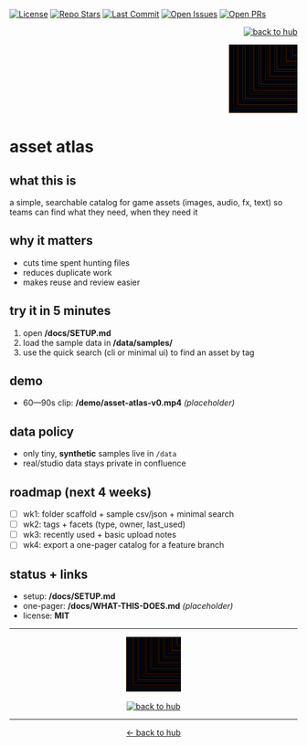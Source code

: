 ﻿<!-- LS BADGES START -->
<p align="left">
  <a href="https://github.com/ludus-scrinium/asset-atlas/blob/main/LICENSE"><img alt="License" src="https://img.shields.io/github/license/ludus-scrinium/asset-atlas"></a>
  <a href="https://github.com/ludus-scrinium/asset-atlas"><img alt="Repo Stars" src="https://img.shields.io/github/stars/ludus-scrinium/asset-atlas"></a>
  <a href="https://github.com/ludus-scrinium/asset-atlas/commits/main"><img alt="Last Commit" src="https://img.shields.io/github/last-commit/ludus-scrinium/asset-atlas"></a>
  <a href="https://github.com/ludus-scrinium/asset-atlas/issues"><img alt="Open Issues" src="https://img.shields.io/github/issues/ludus-scrinium/asset-atlas"></a>
  <a href="https://github.com/ludus-scrinium/asset-atlas/pulls"><img alt="Open PRs" src="https://img.shields.io/github/issues-pr/ludus-scrinium/asset-atlas"></a>
</p>
<!-- LS BADGES END -->
<p align="right">
  <a href="https://github.com/ludus-scrinium/ludus-scrinium-hub">
    <img src="https://img.shields.io/badge/←%20back%20to%20hub-111?style=for-the-badge" alt="back to hub">
  </a>
</p>

<p align="right">
  <img src="./docs/heropfp.png" alt="asset atlas" width="120">
</p>

# asset atlas

## what this is
a simple, searchable catalog for game assets (images, audio, fx, text) so teams can find what they need, when they need it

## why it matters
- cuts time spent hunting files
- reduces duplicate work
- makes reuse and review easier

## try it in 5 minutes
1)  open **/docs/SETUP.md**  
2)  load the sample data in **/data/samples/**  
3)  use the quick search (cli or minimal ui) to find an asset by tag

## demo
- 60—90s clip: **/demo/asset-atlas-v0.mp4** *(placeholder)*

## data policy
- only tiny, **synthetic** samples live in `/data`
- real/studio data stays private in confluence

## roadmap (next 4 weeks)
- [ ] wk1: folder scaffold + sample csv/json + minimal search
- [ ] wk2: tags + facets (type, owner, last_used)
- [ ] wk3: recently used + basic upload notes
- [ ] wk4: export a one-pager catalog for a feature branch

## status + links
- setup: **/docs/SETUP.md**
- one-pager: **/docs/WHAT-THIS-DOES.md** *(placeholder)*
- license: **MIT**

---

<p align="center">
  <img src="./docs/heropfp.png" alt="asset atlas" width="96">
</p>

<p align="center">
  <a href="https://github.com/ludus-scrinium/ludus-scrinium-hub">
    <img src="https://img.shields.io/badge/←%20back%20to%20hub-111?style=for-the-badge" alt="back to hub">
  </a>
</p>


---

<p align="center"><a href="https://github.com/ludus-scrinium/ludus-scrinium-hub">← back to hub</a></p>

